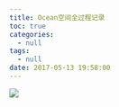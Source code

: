 ```yaml
---
title: Ocean空间全过程记录
toc: true
categories:
  - null
tags:
  - null
date: 2017-05-13 19:58:00
---
```


![](2017-05-13_204712.png)
